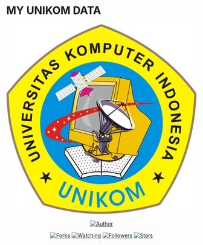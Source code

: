 # MY UNIKOM DATA 

<p align="center">
<img src="./Images/logo_unikom_kuning.png"/>
</p>
<p align="center">
</p>
<p align="center">
<a href="https://github.com/MRHRTZ"><img title="Author" src="https://img.shields.io/badge/Author-MRHRTZ-red.svg?style=for-the-badge&logo=github"></a>
</p>
<p align="center">
<a href="https://github.com/MRHRTZ/UNIKOM/network/members"><img title="Forks" src="https://img.shields.io/github/forks/MRHRTZ/UNIKOM?color=red&style=flat-square"></a>
<a href="https://github.com/MRHRTZ/UNIKOM/watchers"><img title="Watching" src="https://img.shields.io/github/watchers/MRHRTZ/UNIKOM?label=Watchers&color=blue&style=flat-square"></a>
<a href="https://github.com/MRHRTZ/UNIKOM"><img title="Followers" src="https://img.shields.io/github/followers/MRHRTZ?color=blue&style=flat-square"></a>
<a href="https://github.com/MRHRTZ/UNIKOM/stargazers/"><img title="Stars" src="https://img.shields.io/github/stars/MRHRTZ/UNIKOM?color=red&style=flat-square"></a>
</p>